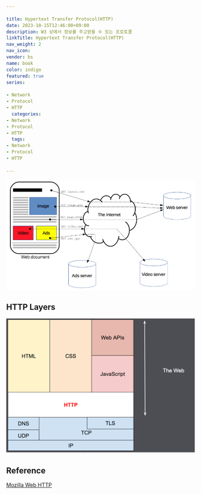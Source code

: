```yaml
---

title: Hypertext Transfer Protocol(HTTP)
date: 2023-10-15T12:46:00+09:00
description: W3 상에서 정보를 주고받을 수 있는 프로토콜
linkTitle: Hypertext Transfer Protocol(HTTP)
nav_weight: 2
nav_icon:
vendor: bs
name: book
color: indigo
featured: true
series:

- Network
- Protocol
- HTTP
  categories:
- Network
- Protocol
- HTTP
  tags:
- Network
- Protocol
- HTTP

---
```


![Fetching a Page](fetching_a_page.png#center)

## HTTP Layers

![HTTP Layers](http-layers.png#center)

## Reference

[Mozilla Web HTTP](https://developer.mozilla.org/ko/docs/Web/HTTP)
